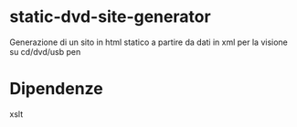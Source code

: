 static-dvd-site-generator
=========================

Generazione di un sito in html statico a partire da dati in xml per la visione su cd/dvd/usb pen

Dipendenze
=========

xslt

